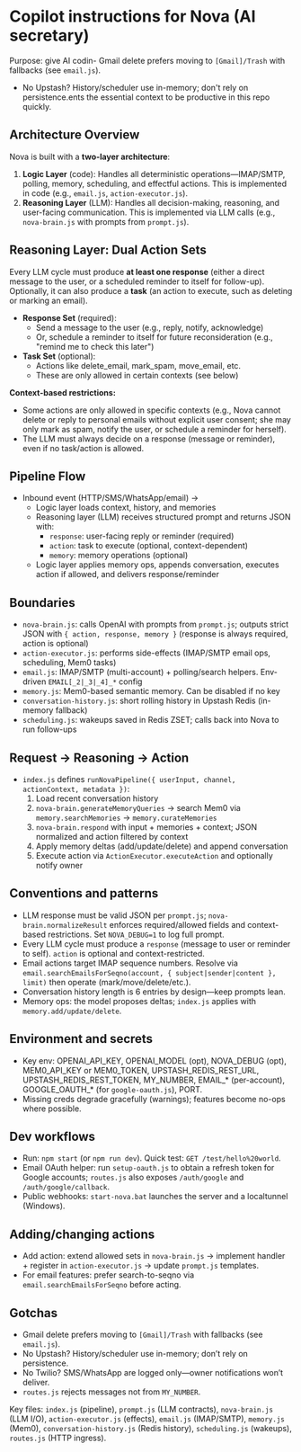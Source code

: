 
# Copilot instructions for Nova (AI secretary)

Purpose: give AI codin- Gmail delete prefers moving to `[Gmail]/Trash` with fallbacks (see `email.js`).
- No Upstash? History/scheduler use in-memory; don't rely on persistence.ents the essential context to be productive in this repo quickly.

## Architecture Overview

Nova is built with a **two-layer architecture**:

1. **Logic Layer** (code): Handles all deterministic operations—IMAP/SMTP, polling, memory, scheduling, and effectful actions. This is implemented in code (e.g., `email.js`, `action-executor.js`).
2. **Reasoning Layer** (LLM): Handles all decision-making, reasoning, and user-facing communication. This is implemented via LLM calls (e.g., `nova-brain.js` with prompts from `prompt.js`).

## Reasoning Layer: Dual Action Sets

Every LLM cycle must produce **at least one response** (either a direct message to the user, or a scheduled reminder to itself for follow-up). Optionally, it can also produce a **task** (an action to execute, such as deleting or marking an email).

- **Response Set** (required):
  - Send a message to the user (e.g., reply, notify, acknowledge)
  - Or, schedule a reminder to itself for future reconsideration (e.g., "remind me to check this later")
- **Task Set** (optional):
  - Actions like delete_email, mark_spam, move_email, etc.
  - These are only allowed in certain contexts (see below)

**Context-based restrictions:**
- Some actions are only allowed in specific contexts (e.g., Nova cannot delete or reply to personal emails without explicit user consent; she may only mark as spam, notify the user, or schedule a reminder for herself).
- The LLM must always decide on a response (message or reminder), even if no task/action is allowed.

## Pipeline Flow
- Inbound event (HTTP/SMS/WhatsApp/email) →
  - Logic layer loads context, history, and memories
  - Reasoning layer (LLM) receives structured prompt and returns JSON with:
    - `response`: user-facing reply or reminder (required)
    - `action`: task to execute (optional, context-dependent)
    - `memory`: memory operations (optional)
  - Logic layer applies memory ops, appends conversation, executes action if allowed, and delivers response/reminder

## Boundaries
- `nova-brain.js`: calls OpenAI with prompts from `prompt.js`; outputs strict JSON with `{ action, response, memory }` (response is always required, action is optional)
- `action-executor.js`: performs side-effects (IMAP/SMTP email ops, scheduling, Mem0 tasks)
- `email.js`: IMAP/SMTP (multi-account) + polling/search helpers. Env-driven `EMAIL[_2|_3|_4]_*` config
- `memory.js`: Mem0-based semantic memory. Can be disabled if no key
- `conversation-history.js`: short rolling history in Upstash Redis (in-memory fallback)
- `scheduling.js`: wakeups saved in Redis ZSET; calls back into Nova to run follow-ups

## Request → Reasoning → Action
- `index.js` defines `runNovaPipeline({ userInput, channel, actionContext, metadata })`:
  1) Load recent conversation history
  2) `nova-brain.generateMemoryQueries` → search Mem0 via `memory.searchMemories` → `memory.curateMemories`
  3) `nova-brain.respond` with input + memories + context; JSON normalized and action filtered by context
  4) Apply memory deltas (add/update/delete) and append conversation
  5) Execute action via `ActionExecutor.executeAction` and optionally notify owner


## Conventions and patterns
- LLM response must be valid JSON per `prompt.js`; `nova-brain.normalizeResult` enforces required/allowed fields and context-based restrictions. Set `NOVA_DEBUG=1` to log full prompt.
- Every LLM cycle must produce a `response` (message to user or reminder to self). `action` is optional and context-restricted.
- Email actions target IMAP sequence numbers. Resolve via `email.searchEmailsForSeqno(account, { subject|sender|content }, limit)` then operate (mark/move/delete/etc.).
- Conversation history length is 6 entries by design—keep prompts lean.
- Memory ops: the model proposes deltas; `index.js` applies with `memory.add/update/delete`.

## Environment and secrets
- Key env: OPENAI_API_KEY, OPENAI_MODEL (opt), NOVA_DEBUG (opt), MEM0_API_KEY or MEM0_TOKEN, UPSTASH_REDIS_REST_URL, UPSTASH_REDIS_REST_TOKEN, MY_NUMBER, EMAIL_* (per-account), GOOGLE_OAUTH_* (for `google-oauth.js`), PORT.
- Missing creds degrade gracefully (warnings); features become no-ops where possible.

## Dev workflows
- Run: `npm start` (or `npm run dev`). Quick test: `GET /test/hello%20world`.
- Email OAuth helper: run `setup-oauth.js` to obtain a refresh token for Google accounts; `routes.js` also exposes `/auth/google` and `/auth/google/callback`.
- Public webhooks: `start-nova.bat` launches the server and a localtunnel (Windows).

## Adding/changing actions
- Add action: extend allowed sets in `nova-brain.js` → implement handler + register in `action-executor.js` → update `prompt.js` templates.
- For email features: prefer search-to-seqno via `email.searchEmailsForSeqno` before acting.

## Gotchas
- Gmail delete prefers moving to `[Gmail]/Trash` with fallbacks (see `email.js`).
- No Upstash? History/scheduler use in-memory; don’t rely on persistence.
- No Twilio? SMS/WhatsApp are logged only—owner notifications won’t deliver.
- `routes.js` rejects messages not from `MY_NUMBER`.


Key files: `index.js` (pipeline), `prompt.js` (LLM contracts), `nova-brain.js` (LLM I/O), `action-executor.js` (effects), `email.js` (IMAP/SMTP), `memory.js` (Mem0), `conversation-history.js` (Redis history), `scheduling.js` (wakeups), `routes.js` (HTTP ingress).